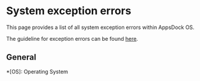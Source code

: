 
# System exception errors

This page provides a list of all system exception errors within AppsDock OS.

The guideline for exception errors can be found [here](../../gettingstarted/guidelines/exception-errors).

## General



*[OS]: Operating System
